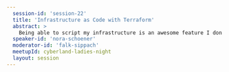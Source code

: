 ```yaml
---
  session-id: 'session-22'
  title: 'Infrastructure as Code with Terraform'
  abstract: >
    Being able to script my infrastructure is an awesome feature I don't want to miss anymore. Over two years ago I started with Terraform and I'm still in love, but run through some pain points, as well. In this session I want to give you an introduction to scripting your infrastructure with Terraform, talking about best practises as well as tipps and tricks and what I like & don't like. I'll mainly focus on deploying infrastructure to AWS, but Terraform can be used for multiple providers. So let's explore together how far we can go with IaC - Infrastructure as Code. This session requires at least basic understanding of Cloud Computing.
  speaker-id: 'nora-schoener'
  moderator-id: 'falk-sippach'
  meetupId: cyberland-ladies-night
  layout: session
---
```

